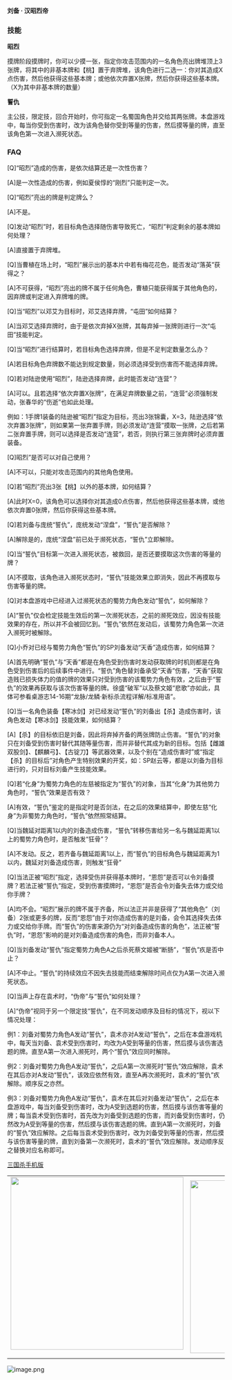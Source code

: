 
#### 刘备 · 汉昭烈帝  

### 技能

**昭烈**

摸牌阶段摸牌时，你可以少摸一张，指定你攻击范围内的一名角色亮出牌堆顶上3张牌，将其中的非基本牌和【桃】置于弃牌堆，该角色进行二选一：你对其造成X点伤害，然后他获得这些基本牌；或他依次弃置X张牌，然后你获得这些基本牌。（X为其中非基本牌的数量）

**誓仇**

主公技，限定技，回合开始时，你可指定一名蜀国角色并交给其两张牌。本盘游戏中，每当你受到伤害时，改为该角色替你受到等量的伤害，然后摸等量的牌，直至该角色第一次进入濒死状态。

### FAQ

[Q]“昭烈”造成的伤害，是依次结算还是一次性伤害？

[A]是一次性造成的伤害，例如夏侯惇的“刚烈”只能判定一次。

 

[Q]“昭烈”亮出的牌是判定牌么？

[A]不是。

 

[Q]发动“昭烈”时，若目标角色选择随伤害导致死亡，“昭烈”判定剩余的基本牌如何处理？

[A]直接置于弃牌堆。

 

[Q]当曹植在场上时，“昭烈”展示出的基本片中若有梅花花色，能否发动“落英”获得之？

[A]不可获得，“昭烈”亮出的牌不属于任何角色，曹植只能获得属于其他角色的，因弃牌或判定进入弃牌堆的牌。

 

[Q]当“昭烈”以邓艾为目标时，邓艾选择弃牌，“屯田”如何结算？

[A]当邓艾选择弃牌时，由于是依次弃掉X张牌，其每弃掉一张牌则进行一次“屯田”技能判定。

 

[Q]当“昭烈”进行结算时，若目标角色选择弃牌，但是不足判定数量怎么办？

[A]若目标角色弃牌数不能达到规定数量，则必须选择受到伤害而不能选择弃牌。

 

[Q]若对陆逊使用“昭烈”，陆逊选择弃牌，此时能否发动“连营”？

[A]可以。且若选择“依次弃置X张牌”，在满足弃牌数量之前，“连营”必须强制发动，张春华的“伤逝”也如此处理。

 

例如：1手牌1装备的陆逊被“昭烈”指定为目标，亮出3张锦囊，X=3，陆逊选择“依次弃置3张牌”，则如果第一张弃置手牌，则必须发动“连营”摸取一张牌，之后若第二张弃置手牌，则可以选择是否发动“连营”，若否，则执行第三张弃牌时必须弃置装备。

 

[Q]昭烈”是否可以对自己使用？

[A]不可以，只能对攻击范围内的其他角色使用。

 

[Q]若“昭烈”亮出3张【桃】以外的基本牌，如何结算？

[A]此时X=0，该角色可以选择你对其造成0点伤害，然后他获得这些基本牌，或他依次弃置0张牌，然后你获得这些基本牌。

 

[Q]若刘备与庞统“誓仇”，庞统发动“涅盘”，“誓仇”是否解除？

[A]解除是的，庞统“涅盘”前已处于濒死状态，“誓仇”立即解除。

 

[Q]当“誓仇”目标第一次进入濒死状态，被救回，是否还要摸取这次伤害的等量的牌？

[A]不摸取，该角色进入濒死状态时，“誓仇”技能效果立即消失，因此不再摸取与伤害等量的牌。

 

[Q]对本盘游戏中已经进入过濒死状态的蜀势力角色发动“誓仇”，如何解除？

[A]“誓仇”仅会检定技能生效后的第一次濒死状态，之前的濒死效应，因没有技能效果的存在，所以并不会被回忆到。“誓仇”依然在发动后，该蜀势力角色第一次进入濒死时被解除。

 

[Q]小乔对已经与蜀势力角色“誓仇”的SP刘备发动“天香”造成伤害，如何结算？

[A]首先明确“誓仇”与“天香”都是在角色受到伤害时发动获取牌的时机则都是在角色受到伤害后的后续事件中进行。“誓仇”角色替刘备承受“天香”伤害，“天香”获取造贱已损失体力的值的牌的效果只对受到伤害的该蜀势力角色有效，之后由于“誓仇”的效果再获取与该次伤害等量的牌。徐盛“破军”以及蔡文姬“悲歌”亦如此，具体可参看桌游志14-16期“龙脉/龙鳞·新标杀流程详解/标准用语”。

 

[Q]当一名角色装备【寒冰剑】对已经发动“誓仇”的刘备出【杀】造成伤害时，该角色发动【寒冰剑】技能效果，如何结算？

[A]【杀】的目标依旧是刘备，因此将弃掉齐备的两张牌防止伤害。“誓仇”的对象只在刘备受到伤害时替代其随等量伤害，而并非替代其成为新的目标。包括【雌雄双股剑】、【麒麟弓】、【古锭刀】等武器效果，以及个别在“造成伤害时”或“指定【杀】的目标后”对角色产生特别效果的开奖，如：SP赵云等，都是以刘备为目标进行的，只对目标刘备产生技能效果。

 

[Q]若“化身”为蜀势力角色的左慈被指定为“誓仇”的对象，当其“化身”为其他势力角色时，“誓仇”效果是否有效？

[A]有效，“誓仇”鉴定的是指定时是否剑法，在之后的效果结算中，即使左慈“化身”为非蜀势力角色时，“誓仇”依然照常结算。

 

[Q]当魏延对距离1以内的刘备造成伤害，“誓仇”转移伤害给另一名与魏延距离1以上的蜀势力角色时，是否触发“狂骨”？

[A]不发动。反之，若齐备与魏延距离1以上，而“誓仇”的目标角色与魏延距离为1以内，魏延对刘备造成伤害，则触发“狂骨”

 

[Q]当法正被“昭烈”指定，选择受伤并获得基本牌时，“恩怨”是否可以令刘备摸牌？若法正被“誓仇”指定，受到伤害摸牌时，“恩怨”是否会令刘备失去体力或交给你手牌？

[A]均不会。“昭烈”展示的牌不属于齐备，所以法正并非是获得了“其他角色”（刘备）2张或更多的牌，反而“恩怨”由于对你造成伤害的是刘备，会令其选择失去体力或交给你手牌。而“誓仇”的伤害来源仍为“对刘备造成伤害的角色”，法正被“誓仇”时，“恩怨”影响的是对刘备造成伤害的角色，而非刘备本人。

 

[Q]当刘备发动“誓仇”指定蜀势力角色A之后杀死蔡文姬被“断肠”，“誓仇”疚是否中止？

[A]不中止。“誓仇”的持续效应不因失去技能而结束解除时间点仅为A第一次进入濒死状态。

 

[Q]当声上存在袁术时，“伪帝”与“誓仇”如何处理？

[A]“伪帝”视同于另一个限定技“誓仇”，在不同发动顺序及目标的情况下，视以下情况处理：

 

例1：刘备对蜀势力角色A发动“誓仇”，袁术亦对A发动“誓仇”，之后在本盘游戏机中，每天当刘备、袁术受到伤害时，均改为A受到等量的伤害，然后摸与该伤害选题的牌。直至A第一次进入濒死时，两个“誓仇”效应同时解除。

 

例2：刘备对蜀势力角色A发动“誓仇”，之后A第一次濒死时“誓仇”效应解除，袁术在其后亦对A发动“誓仇”，该效应依然有效，直至A再次濒死时，袁术的“誓仇”疚解除。顺序反之亦然。

 

例3：刘备对蜀势力角色A发动“誓仇”，袁术在其后对刘备发动“誓仇”，之后在本盘游戏中，每当刘备受到伤害时，改为A受到选题的伤害，然后摸与该伤害等量的牌；每当袁术受到伤害时，首先改为刘备受到选题的伤害，而刘备受到伤害时，仍然改为A受到等量的伤害，然后摸与该伤害选题的牌。直到A第一次濒死时，刘备的“誓仇”效应解除。之后每当袁术受到伤害时，改为刘备受到等量的伤害，然后摸与该伤害等量的牌，直到刘备第一次濒死时，袁术的“誓仇”效应解除。发动顺序反之替换对应名称即可。


 [三国杀手机版](https://apps.apple.com/cn/app/%E4%B8%89%E5%9B%BD%E6%9D%80%E9%97%AE%E9%A2%98%E7%AD%94%E7%96%91/id527602078)
    <div style="text-align: center"><table><tr>
    <td style="text-align: center">
<img src="https://is4-ssl.mzstatic.com/image/thumb/PurpleSource116/v4/1b/38/06/1b380673-fa07-7d70-76af-cc625e8e7894/97f20edf-1616-4b93-9e88-fbaebfe22faf_page-0.jpg/460x0w.webp" height="400">
</td>
<td style="text-align: center">
<img src="https://is5-ssl.mzstatic.com/image/thumb/PurpleSource126/v4/f6/ae/05/f6ae053d-def3-e9be-a991-74954202adad/7a500a3f-0dc0-4c7a-8287-6eed7e11d2b4_page-1.jpg/460x0w.webp" height="400">
</td>
<td style="text-align: center">
<img src="https://is2-ssl.mzstatic.com/image/thumb/PurpleSource126/v4/f3/38/97/f33897de-2a22-ec13-1832-60c35c10fe7c/7fbfdcd6-9f03-45ce-8dc1-bad59b0e5f5d_page-2.jpg/460x0w.webp" height="400">
</td>
<td style="text-align: center">
<img src="https://is2-ssl.mzstatic.com/image/thumb/PurpleSource116/v4/7c/bf/db/7cbfdbb7-8d99-a661-c3a7-bc4e3fdb840a/5e805d5e-b991-4341-bdf6-233a5dd8d703_page-3.jpg/460x0w.webp" height="400">
</td>
</tr>
</table>
</div>
    
 ![image.png](https://s2.loli.net/2022/01/10/Z85EF3hBpvU41oI.png)
